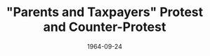 ---
title: "\"Parents and Taxpayers\" Protest and Counter-Protest"
layout: "tc-single"
hasContentInGallery: true
date: 1964-09-24
---